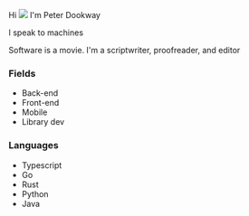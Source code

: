 Hi ![](https://user-images.githubusercontent.com/18350557/176309783-0785949b-9127-417c-8b55-ab5a4333674e.gif) I'm Peter Dookway

I speak to machines

Software is a movie. I'm a scriptwriter, proofreader, and editor

### Fields

- Back-end
- Front-end
- Mobile
- Library dev

### Languages

- Typescript
- Go
- Rust
- Python
- Java

